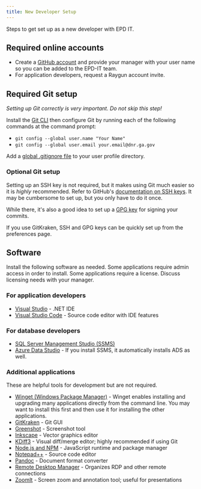 ```yaml
---
title: New Developer Setup
---
```


Steps to get set up as a new developer with EPD IT.

## Required online accounts

* Create a [GitHub account](https://github.com/signup) and provide your manager with your user name so you can be added to the EPD-IT team.
* For application developers, request a Raygun account invite.

## Required Git setup

*Setting up Git correctly is very important. Do not skip this step!*

Install the [Git CLI](https://git-scm.com/) then configure Git by running each of the following commands at the command prompt:

* `git config --global user.name "Your Name"`
* `git config --global user.email your.email@dnr.ga.gov`

Add a [global .gitignore file](../git/#git-ignore-files) to your user profile directory.

### Optional Git setup

Setting up an SSH key is not required, but it makes using Git much easier so it is *highly* recommended. Refer to GitHub's [documentation on SSH keys](https://docs.github.com/en/authentication/connecting-to-github-with-ssh). It may be cumbersome to set up, but you only have to do it once.

While there, it's also a good idea to set up a [GPG key](https://docs.github.com/en/authentication/managing-commit-signature-verification) for signing your commits.

If you use GitKraken, SSH and GPG keys can be quickly set up from the preferences page.

## Software

Install the following software as needed. Some applications require admin access in order to install. Some applications require a license. Discuss licensing needs with your manager.

### For application developers

* [Visual Studio](https://www.visualstudio.com/vs/) - .NET IDE
* [Visual Studio Code](http://code.visualstudio.com/) - Source code editor with IDE features

### For database developers

* [SQL Server Management Studio (SSMS)](https://docs.microsoft.com/en-us/sql/ssms/download-sql-server-management-studio-ssms)
* [Azure Data Studio](https://docs.microsoft.com/en-us/sql/azure-data-studio/) - If you install SSMS, it automatically installs ADS as well.

### Additional applications

These are helpful tools for development but are not required.

* [Winget (Windows Package Manager)](https://docs.microsoft.com/en-us/windows/package-manager/winget/) - Winget enables installing and upgrading many applications directly from the command line. You may want to install this first and then use it for installing the other applications.
* [GitKraken](https://www.gitkraken.com/download) - Git GUI
* [Greenshot](http://getgreenshot.org/) - Screenshot tool
* [Inkscape](https://inkscape.org/en/) - Vector graphics editor
* [KDiff3](https://sourceforge.net/projects/kdiff3/files/) - Visual diff/merge editor; highly recommended if using Git
* [Node.js and NPM](http://blog.teamtreehouse.com/install-node-js-npm-windows) - JavaScript runtime and package manager
* [Notepad++](https://notepad-plus-plus.org/) - Source code editor
* [Pandoc](http://pandoc.org/installing.html) - Document format converter
* [Remote Desktop Manager](https://rdm.devolutions.net/home/downloadfree) - Organizes RDP and other remote connections
* [ZoomIt](https://docs.microsoft.com/en-us/sysinternals/downloads/zoomit) - Screen zoom and annotation tool; useful for presentations
